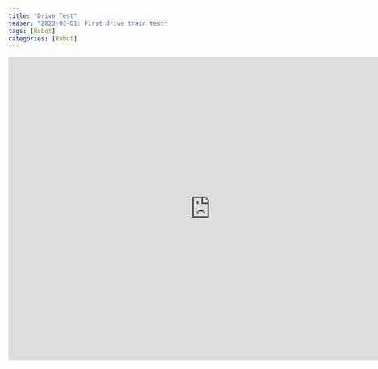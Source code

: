 ```yaml
---
title: "Drive Test"
teaser: "2023-03-01: First drive train test"
tags: [Robot]
categories: [Robot]
---
```

<iframe width="800" height="600" src="https://www.youtube.com/embed/l2Dt6F7CQb4" title="YouTube video player" frameborder="0" allow="accelerometer; autoplay; clipboard-write; encrypted-media; gyroscope; picture-in-picture; web-share" allowfullscreen></iframe>
